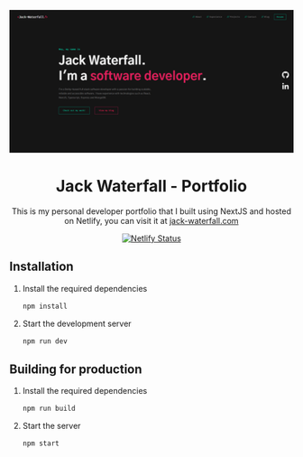 ![icon](images/banner.png)

<h1 align="center">
  Jack Waterfall - Portfolio
</h1>
<p align="center">
 This is my personal developer portfolio that I built using NextJS and hosted on Netlify, you can visit it at <a href="https://jack-waterfall.com" target="_blank">jack-waterfall.com</a>
</p>

<p align="center">
  <a href="https://app.netlify.com/sites/vigilant-neumann-fb6cd4/deploys" target="_blank">
    <img src="https://api.netlify.com/api/v1/badges/f9cc728f-81d9-4f3e-97b4-e3e73812b50e/deploy-status" alt="Netlify Status" />
  </a>
</p>

## Installation

1. Install the required dependencies

   ```sh
   npm install
   ```

2. Start the development server

   ```sh
   npm run dev
   ```

## Building for production

1. Install the required dependencies

   ```sh
   npm run build
   ```

2. Start the server

   ```sh
   npm start
   ```
